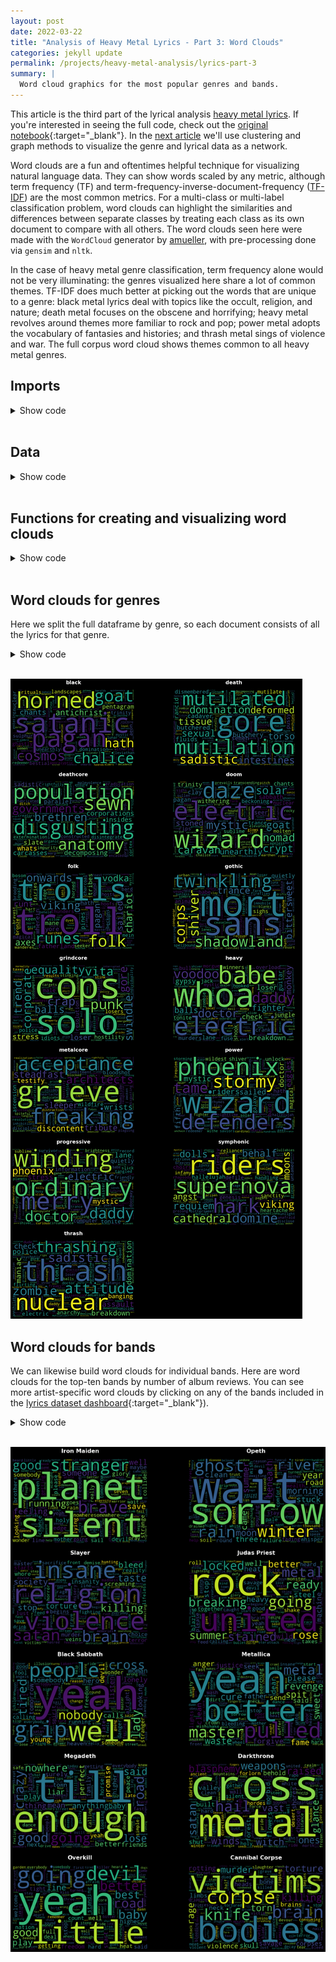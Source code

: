 ```yaml
---
layout: post
date: 2022-03-22
title: "Analysis of Heavy Metal Lyrics - Part 3: Word Clouds"
categories: jekyll update
permalink: /projects/heavy-metal-analysis/lyrics-part-3
summary: |
  Word cloud graphics for the most popular genres and bands.
---
```


This article is the third part of the lyrical analysis [heavy metal lyrics](/projects/heavy-metal-analysis.html).
If you're interested in seeing the full code, check out the
[original notebook](https://github.com/pdqnguyen/metallyrics/blob/main/analyses/lyrics/notebooks/lyrics-part-3-word-clouds.ipynb){:target="_blank"}.
In the [next article](./lyrics-part-4.html) we'll use clustering and graph methods to visualize
the genre and lyrical data as a network.

Word clouds are a fun and oftentimes helpful technique for visualizing natural language data.
They can show words scaled by any metric, although term frequency (TF) and
term-frequency-inverse-document-frequency
([TF-IDF](https://scikit-learn.org/stable/modules/feature_extraction.html#tfidf-term-weighting))
are the most common metrics.
For a multi-class or multi-label classification problem,
word clouds can highlight the similarities and differences between separate classes by treating each class as its own document to compare with all others.
The word clouds seen here were made with the `WordCloud` generator by
[amueller](https://github.com/amueller/word_cloud),
with pre-processing done via `gensim` and `nltk`.

In the case of heavy metal genre classification, term frequency alone would not be very illuminating:
the genres visualized here share a lot of common themes.
TF-IDF does much better at picking out the words that are unique to a genre:
black metal lyrics deal with topics like the occult, religion, and nature;
death metal focuses on the obscene and horrifying;
heavy metal revolves around themes more familiar to rock and pop;
power metal adopts the vocabulary of fantasies and histories;
and thrash metal sings of violence and war.
The full corpus word cloud shows themes common to all heavy metal genres.

## Imports


<details>
<summary>Show code</summary>
{% highlight python %}
import numpy as np
import pandas as pd
import matplotlib.pyplot as plt
from wordcloud import WordCloud
from nltk.corpus import stopwords
from nltk.tokenize import RegexpTokenizer
from sklearn.feature_extraction.text import TfidfVectorizer

plt.rcParams['font.size'] = 18
{% endhighlight %}
</details><br>


## Data


<details>
<summary>Show code</summary>
{% highlight python %}
df = pd.read_csv('../bands-1pct.csv')
genre_cols = [c for c in df.columns if 'genre_' in c]
genres = [c.replace('genre_', '') for c in genre_cols]
{% endhighlight %}
</details><br>


## Functions for creating and visualizing word clouds


<details>
<summary>Show code</summary>
{% highlight python %}
def tokenizer(s):
    t = RegexpTokenizer('[a-zA-Z]+')
    return [word.lower() for word in t.tokenize(s) if len(word) >= 4]


def get_wordclouds(corpus, names, min_df=0, max_df=1, width=800, height=500):
    vectorizer = TfidfVectorizer(stop_words=stopwords.words('english'), tokenizer=tokenizer, min_df=min_df, max_df=max_df)
    X = vectorizer.fit_transform(corpus)
    vocabulary = vectorizer.get_feature_names()
    out = {}
    for i, name in names.items():
        print(name)
        freqs = X.toarray()[i,:]
        word_freqs = dict(zip(vocabulary, freqs))
        out[name] = WordCloud(width=width, height=height).fit_words(word_freqs)
    return out


def plot_wordclouds(clouds):
    names = list(clouds.keys())
    width = clouds[names[0]].width
    height = clouds[names[0]].height
    dpi = plt.rcParams['figure.dpi']
    nrows = int(np.ceil(len(names) / 2))
    ncols = 2
    figsize = (width / dpi * ncols, height / dpi * nrows)
    fig, subplots = plt.subplots(nrows, ncols, figsize=figsize, facecolor='k')
    for i in range(subplots.size):
        ax = subplots[i // 2, i % 2]
        ax.set_facecolor('k')
        ax.set_axis_off()
        if i < len(names):
            name = names[i]
            ax.imshow(clouds[name])
            ax.set_title(name, color='w', fontweight='bold', y=1.05)
    plt.show()
{% endhighlight %}
</details><br>


## Word clouds for genres

Here we split the full dataframe by genre, so each document consists of all the lyrics for that genre.


<details>
<summary>Show code</summary>
{% highlight python %}
genre_corpus = []
for genre, col in zip(genres, genre_cols):
    other_cols = [c for c in genre_cols if c != col]
    words = df[(df[col] == 1) & (df[other_cols] == 0).all(axis=1)].words
    genre_corpus.append(' '.join(words))
{% endhighlight %}

{% highlight python %}
genre_clouds = get_wordclouds(genre_corpus, dict(enumerate(genres)), min_df=0.5, max_df=0.8)
plot_wordclouds(genre_clouds)
{% endhighlight %}
</details><br>



    
![png](/assets/images/heavy-metal-lyrics/lyrics3/lyrics-part-3-word-clouds_11_0.png)

    


## Word clouds for bands

We can likewise build word clouds for individual bands.
Here are word clouds for the top-ten bands by number of album reviews.
You can see more artist-specific word clouds by clicking on any of the bands included in the
[lyrics dataset dashboard](https://metal-lyrics-feature-plots.herokuapp.com/){:target="_blank"}).


<details>
<summary>Show code</summary>
{% highlight python %}
band_corpus = list(df.words)
bands = df.sort_values('reviews', ascending=False)['name'].values[:10]
print(bands)
bands_dict = {i: name for i, name in df.name.items() if name in bands}
{% endhighlight %}

{% highlight python %}
band_clouds = get_wordclouds(band_corpus, bands_dict, min_df=0.1, max_df=0.5)
plot_wordclouds(band_clouds)
{% endhighlight %}
</details><br>



    
![png](/assets/images/heavy-metal-lyrics/lyrics3/lyrics-part-3-word-clouds_16_0.png)

